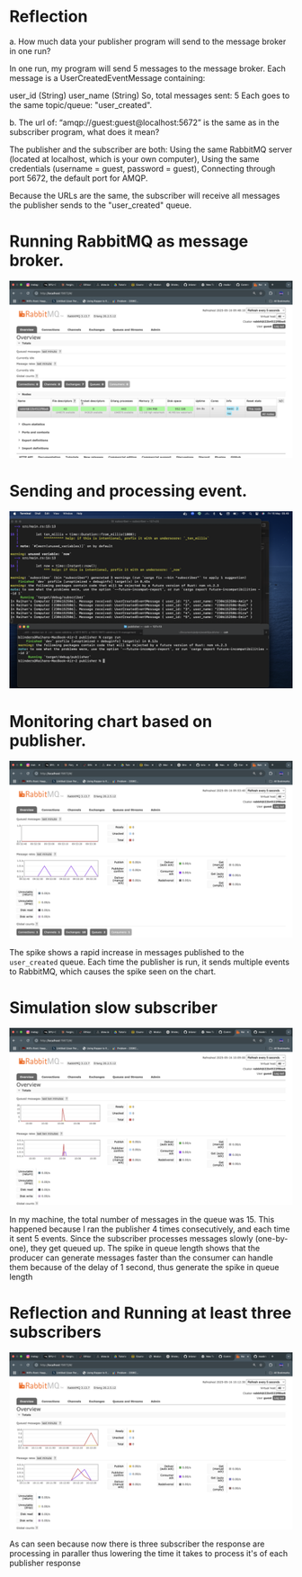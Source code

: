 # Reflection
a. How much data your publisher program will send to the message broker in one run?

In one run, my program will send 5 messages to the message broker. Each message is a UserCreatedEventMessage containing:

user_id (String)
user_name (String)
So, total messages sent: 5 Each goes to the same topic/queue: "user_created".

b. The url of: “amqp://guest:guest@localhost:5672” is the same as in the subscriber program, what does it mean?

The publisher and the subscriber are both: Using the same RabbitMQ server (located at localhost, which is your own computer), Using the same credentials (username = guest, password = guest), Connecting through port 5672, the default port for AMQP.

Because the URLs are the same, the subscriber will receive all messages the publisher sends to the "user_created" queue.

# Running RabbitMQ as message broker.
![Gambar 1](./static/G1.png)

# Sending and processing event.
![Gambar 2](./static/G2.png)

# Monitoring chart based on publisher.
![Gambar 3](./static/G3.png)

The spike shows a rapid increase in messages published to the `user_created` queue. Each time the publisher is run, it sends multiple events to RabbitMQ, which causes the spike seen on the chart.

# Simulation slow subscriber
![Gambar 4](./static/G4.png)

In my machine, the total number of messages in the queue was 15. This happened because I ran the publisher 4 times consecutively, and each time it sent 5 events. Since the subscriber processes messages slowly (one-by-one), they get queued up. The spike in queue length shows that the producer can generate messages faster than the consumer can handle them because of the delay of 1 second, thus generate the spike in queue length

# Reflection and Running at least three subscribers
![Gambar 5](./static/G5.png)

As can seen because now there is three subscriber the response are processing in paraller thus lowering the time it takes to process it's of each publisher response